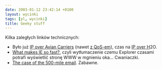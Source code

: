 ```yaml
---
date: 2003-01-12 23:42:14 +0100
layout: wycinki
tags: [pl, wycinki]
title: Geeky stuff
---
```


Kilka zaległych linków technicznych:

* Było już [IP over Avian Carriers](http://ietf.org/rfc/rfc1149.txt 'RFC 1149') (nawet [z QoS-em](http://ietf.org/rfc/rfc2549.txt 'RFC 2549')), czas na [IP over H](http://coin-operated.com/?p=1639 'StreamingMedia (H2O/IP)')2</sub>O</a>.
* [What makes IE so fast?](http://grotto11.com/blog/?+1039831658 'Microsoft Active Web AccelerationX™'), czyli wytłumaczenie czemu Explorer czasami potrafi wyświetlić stronę WWW w mgnieniu oka… Cwaniaczki.
* [The case of the 500-mile email](http://ibiblio.org/harris/500milemail.html 'z archiwów SAGE'). Zabawne.
